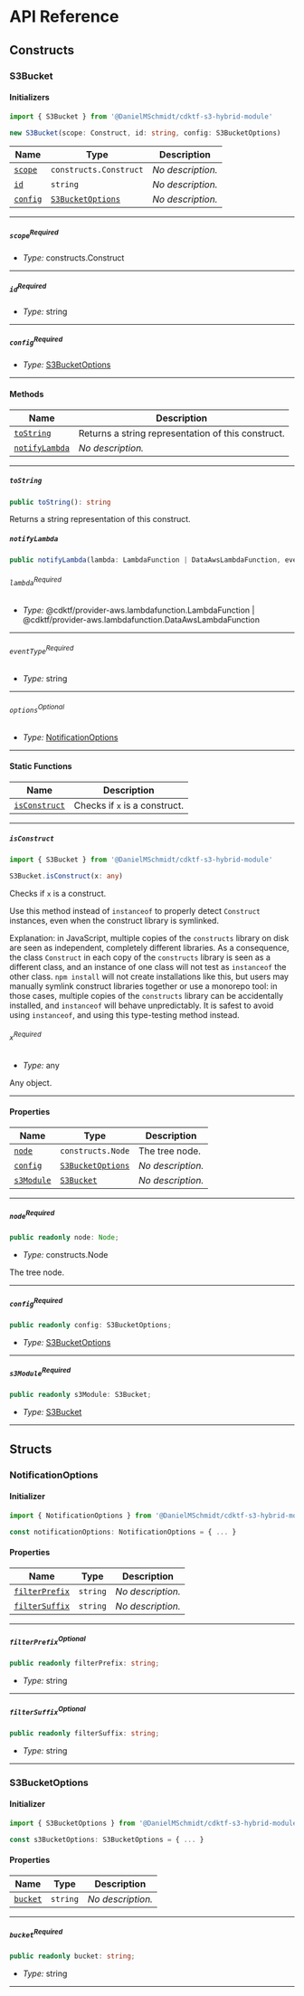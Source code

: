 # API Reference <a name="API Reference" id="api-reference"></a>

## Constructs <a name="Constructs" id="Constructs"></a>

### S3Bucket <a name="S3Bucket" id="@DanielMSchmidt/cdktf-s3-hybrid-module.S3Bucket"></a>

#### Initializers <a name="Initializers" id="@DanielMSchmidt/cdktf-s3-hybrid-module.S3Bucket.Initializer"></a>

```typescript
import { S3Bucket } from '@DanielMSchmidt/cdktf-s3-hybrid-module'

new S3Bucket(scope: Construct, id: string, config: S3BucketOptions)
```

| **Name** | **Type** | **Description** |
| --- | --- | --- |
| <code><a href="#@DanielMSchmidt/cdktf-s3-hybrid-module.S3Bucket.Initializer.parameter.scope">scope</a></code> | <code>constructs.Construct</code> | *No description.* |
| <code><a href="#@DanielMSchmidt/cdktf-s3-hybrid-module.S3Bucket.Initializer.parameter.id">id</a></code> | <code>string</code> | *No description.* |
| <code><a href="#@DanielMSchmidt/cdktf-s3-hybrid-module.S3Bucket.Initializer.parameter.config">config</a></code> | <code><a href="#@DanielMSchmidt/cdktf-s3-hybrid-module.S3BucketOptions">S3BucketOptions</a></code> | *No description.* |

---

##### `scope`<sup>Required</sup> <a name="scope" id="@DanielMSchmidt/cdktf-s3-hybrid-module.S3Bucket.Initializer.parameter.scope"></a>

- *Type:* constructs.Construct

---

##### `id`<sup>Required</sup> <a name="id" id="@DanielMSchmidt/cdktf-s3-hybrid-module.S3Bucket.Initializer.parameter.id"></a>

- *Type:* string

---

##### `config`<sup>Required</sup> <a name="config" id="@DanielMSchmidt/cdktf-s3-hybrid-module.S3Bucket.Initializer.parameter.config"></a>

- *Type:* <a href="#@DanielMSchmidt/cdktf-s3-hybrid-module.S3BucketOptions">S3BucketOptions</a>

---

#### Methods <a name="Methods" id="Methods"></a>

| **Name** | **Description** |
| --- | --- |
| <code><a href="#@DanielMSchmidt/cdktf-s3-hybrid-module.S3Bucket.toString">toString</a></code> | Returns a string representation of this construct. |
| <code><a href="#@DanielMSchmidt/cdktf-s3-hybrid-module.S3Bucket.notifyLambda">notifyLambda</a></code> | *No description.* |

---

##### `toString` <a name="toString" id="@DanielMSchmidt/cdktf-s3-hybrid-module.S3Bucket.toString"></a>

```typescript
public toString(): string
```

Returns a string representation of this construct.

##### `notifyLambda` <a name="notifyLambda" id="@DanielMSchmidt/cdktf-s3-hybrid-module.S3Bucket.notifyLambda"></a>

```typescript
public notifyLambda(lambda: LambdaFunction | DataAwsLambdaFunction, eventType: string, options?: NotificationOptions): void
```

###### `lambda`<sup>Required</sup> <a name="lambda" id="@DanielMSchmidt/cdktf-s3-hybrid-module.S3Bucket.notifyLambda.parameter.lambda"></a>

- *Type:* @cdktf/provider-aws.lambdafunction.LambdaFunction | @cdktf/provider-aws.lambdafunction.DataAwsLambdaFunction

---

###### `eventType`<sup>Required</sup> <a name="eventType" id="@DanielMSchmidt/cdktf-s3-hybrid-module.S3Bucket.notifyLambda.parameter.eventType"></a>

- *Type:* string

---

###### `options`<sup>Optional</sup> <a name="options" id="@DanielMSchmidt/cdktf-s3-hybrid-module.S3Bucket.notifyLambda.parameter.options"></a>

- *Type:* <a href="#@DanielMSchmidt/cdktf-s3-hybrid-module.NotificationOptions">NotificationOptions</a>

---

#### Static Functions <a name="Static Functions" id="Static Functions"></a>

| **Name** | **Description** |
| --- | --- |
| <code><a href="#@DanielMSchmidt/cdktf-s3-hybrid-module.S3Bucket.isConstruct">isConstruct</a></code> | Checks if `x` is a construct. |

---

##### `isConstruct` <a name="isConstruct" id="@DanielMSchmidt/cdktf-s3-hybrid-module.S3Bucket.isConstruct"></a>

```typescript
import { S3Bucket } from '@DanielMSchmidt/cdktf-s3-hybrid-module'

S3Bucket.isConstruct(x: any)
```

Checks if `x` is a construct.

Use this method instead of `instanceof` to properly detect `Construct`
instances, even when the construct library is symlinked.

Explanation: in JavaScript, multiple copies of the `constructs` library on
disk are seen as independent, completely different libraries. As a
consequence, the class `Construct` in each copy of the `constructs` library
is seen as a different class, and an instance of one class will not test as
`instanceof` the other class. `npm install` will not create installations
like this, but users may manually symlink construct libraries together or
use a monorepo tool: in those cases, multiple copies of the `constructs`
library can be accidentally installed, and `instanceof` will behave
unpredictably. It is safest to avoid using `instanceof`, and using
this type-testing method instead.

###### `x`<sup>Required</sup> <a name="x" id="@DanielMSchmidt/cdktf-s3-hybrid-module.S3Bucket.isConstruct.parameter.x"></a>

- *Type:* any

Any object.

---

#### Properties <a name="Properties" id="Properties"></a>

| **Name** | **Type** | **Description** |
| --- | --- | --- |
| <code><a href="#@DanielMSchmidt/cdktf-s3-hybrid-module.S3Bucket.property.node">node</a></code> | <code>constructs.Node</code> | The tree node. |
| <code><a href="#@DanielMSchmidt/cdktf-s3-hybrid-module.S3Bucket.property.config">config</a></code> | <code><a href="#@DanielMSchmidt/cdktf-s3-hybrid-module.S3BucketOptions">S3BucketOptions</a></code> | *No description.* |
| <code><a href="#@DanielMSchmidt/cdktf-s3-hybrid-module.S3Bucket.property.s3Module">s3Module</a></code> | <code><a href="#@DanielMSchmidt/cdktf-s3-hybrid-module.S3Bucket">S3Bucket</a></code> | *No description.* |

---

##### `node`<sup>Required</sup> <a name="node" id="@DanielMSchmidt/cdktf-s3-hybrid-module.S3Bucket.property.node"></a>

```typescript
public readonly node: Node;
```

- *Type:* constructs.Node

The tree node.

---

##### `config`<sup>Required</sup> <a name="config" id="@DanielMSchmidt/cdktf-s3-hybrid-module.S3Bucket.property.config"></a>

```typescript
public readonly config: S3BucketOptions;
```

- *Type:* <a href="#@DanielMSchmidt/cdktf-s3-hybrid-module.S3BucketOptions">S3BucketOptions</a>

---

##### `s3Module`<sup>Required</sup> <a name="s3Module" id="@DanielMSchmidt/cdktf-s3-hybrid-module.S3Bucket.property.s3Module"></a>

```typescript
public readonly s3Module: S3Bucket;
```

- *Type:* <a href="#@DanielMSchmidt/cdktf-s3-hybrid-module.S3Bucket">S3Bucket</a>

---


## Structs <a name="Structs" id="Structs"></a>

### NotificationOptions <a name="NotificationOptions" id="@DanielMSchmidt/cdktf-s3-hybrid-module.NotificationOptions"></a>

#### Initializer <a name="Initializer" id="@DanielMSchmidt/cdktf-s3-hybrid-module.NotificationOptions.Initializer"></a>

```typescript
import { NotificationOptions } from '@DanielMSchmidt/cdktf-s3-hybrid-module'

const notificationOptions: NotificationOptions = { ... }
```

#### Properties <a name="Properties" id="Properties"></a>

| **Name** | **Type** | **Description** |
| --- | --- | --- |
| <code><a href="#@DanielMSchmidt/cdktf-s3-hybrid-module.NotificationOptions.property.filterPrefix">filterPrefix</a></code> | <code>string</code> | *No description.* |
| <code><a href="#@DanielMSchmidt/cdktf-s3-hybrid-module.NotificationOptions.property.filterSuffix">filterSuffix</a></code> | <code>string</code> | *No description.* |

---

##### `filterPrefix`<sup>Optional</sup> <a name="filterPrefix" id="@DanielMSchmidt/cdktf-s3-hybrid-module.NotificationOptions.property.filterPrefix"></a>

```typescript
public readonly filterPrefix: string;
```

- *Type:* string

---

##### `filterSuffix`<sup>Optional</sup> <a name="filterSuffix" id="@DanielMSchmidt/cdktf-s3-hybrid-module.NotificationOptions.property.filterSuffix"></a>

```typescript
public readonly filterSuffix: string;
```

- *Type:* string

---

### S3BucketOptions <a name="S3BucketOptions" id="@DanielMSchmidt/cdktf-s3-hybrid-module.S3BucketOptions"></a>

#### Initializer <a name="Initializer" id="@DanielMSchmidt/cdktf-s3-hybrid-module.S3BucketOptions.Initializer"></a>

```typescript
import { S3BucketOptions } from '@DanielMSchmidt/cdktf-s3-hybrid-module'

const s3BucketOptions: S3BucketOptions = { ... }
```

#### Properties <a name="Properties" id="Properties"></a>

| **Name** | **Type** | **Description** |
| --- | --- | --- |
| <code><a href="#@DanielMSchmidt/cdktf-s3-hybrid-module.S3BucketOptions.property.bucket">bucket</a></code> | <code>string</code> | *No description.* |

---

##### `bucket`<sup>Required</sup> <a name="bucket" id="@DanielMSchmidt/cdktf-s3-hybrid-module.S3BucketOptions.property.bucket"></a>

```typescript
public readonly bucket: string;
```

- *Type:* string

---



